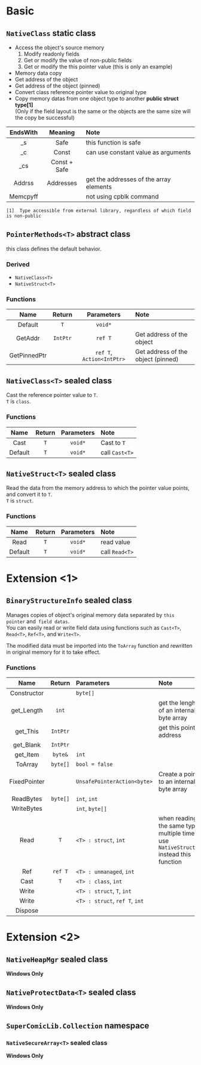 # Basic
## `NativeClass` static class
* Access the object's source memory
  1. Modify readonly fields
  2. Get or modify the value of non-public fields
  3. Get or modify the this pointer value (this is only an example)
* Memory data copy
* Get address of the object
* Get address of the object (pinned)
* Convert class reference pointer value to original type
* Copy memory datas from one object type to another **public struct type[1]**  
  (Only if the field layout is the same or the objects are the same size will the copy be successful)  
  
 
| EndsWith | Meaning | Note |
| :------: | :------: | :------ |
| _s | Safe | this function is safe |
| _c | Const | can use constant value as arguments |
| _cs | Const + Safe | |
| Addrss | Addresses  | get the addresses of the array elements |
| Memcpyff | | not using cpblk command |
  
  
`[1]  Type accessible from external library, regardless of which field is non-public`    
## `PointerMethods<T>` abstract class
this class defines the default behavior.    
### Derived
  * `NativeClass<T>`
  * `NativeStruct<T>`
  
### Functions  
| Name | Return | Parameters | Note |
| :------: | :------: | :------: | :------ |
| Default | `T` | `void*` |  |
| GetAddr | `IntPtr` | `ref T` | Get address of the object |
| GetPinnedPtr |  | `ref T`, `Action<IntPtr>` | Get address of the object (pinned) |

## `NativeClass<T>` sealed class
Cast the reference pointer value to `T`.  
`T` is `class`.  

### Functions
| Name | Return | Parameters | Note |
| :------: | :------: | :------: | :------ |
| Cast | `T` | `void*` | Cast to `T` |
| Default | `T` | `void*` | call `Cast<T>` |

## `NativeStruct<T>` sealed class
Read the data from the memory address to which the pointer value points, and convert it to `T`.  
`T` is `struct`.

### Functions
| Name | Return | Parameters | Note |
| :------: | :------: | :------: | :------ |
| Read | `T` | `void*` | read value |
| Default | `T` | `void*` | call `Read<T>` |


  
# Extension <1>
## `BinaryStructureInfo` sealed class
Manages copies of object's original memory data separated by `this pointer` and` field datas`.  
You can easily read or write field data using functions such as `Cast<T>`,` Read<T>`, `Ref<T>`, and `Write<T>`.  
  
The modified data must be imported into the `ToArray` function and rewritten in original memory for it to take effect.
### Functions
| Name | Return | Parameters | Note |
| :-: | :-: | :- | :- |
| Constructor |  | `byte[]` |  |
| get_Length | `int` |  | get the lenght of an internal byte array |
| get_This | `IntPtr` |  | get this pointer address |
| get_Blank | `IntPtr` |  |  |
| get_Item | `byte&` | `int` |  |
| ToArray | `byte[]` | `bool = false` |  |
| FixedPointer |  | `UnsafePointerAction<byte>` | Create a pointer to an internal byte array |
| ReadBytes | `byte[]` | `int`, `int` |  |
| WriteBytes |  | `int`, `byte[]` |  |
| Read | `T` | `<T> : struct`, `int` | when reading the same type multiple times, use `NativeStruct<T>` instead this function |
| Ref | `ref T` | `<T> : unmanaged`, `int` |  |
| Cast | `T` | `<T> : class`, `int` |  |
| Write |  | `<T> : struct`, `T`, `int` |  |
| Write |  | `<T> : struct`, `ref T`, `int` |  |
| Dispose |  |  |  |

   
   
   
   
   
   
# Extension <2>
## `NativeHeapMgr` sealed class
**Windows Only**
## `NativeProtectData<T>` sealed class
**Windows Only**
## `SuperComicLib.Collection` namespace
### `NativeSecureArray<T>` sealed class
**Windows Only**
